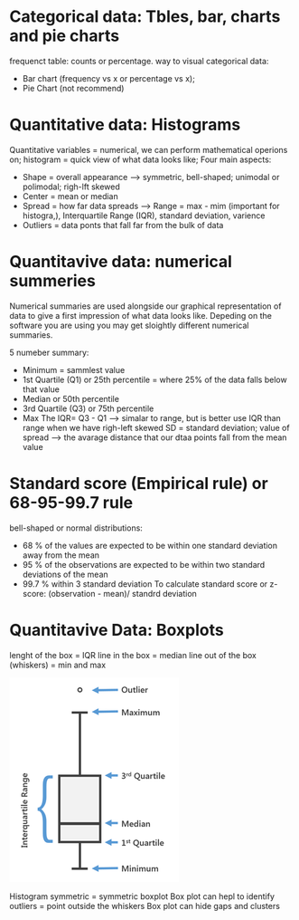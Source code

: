 # Categorical data: Tbles, bar, charts and pie charts
frequenct table: counts or percentage.
way to visual categorical data:
- Bar chart (frequency vs x or percentage vs x);
- Pie Chart (not recommend)

# Quantitative data: Histograms
Quantitative variables = numerical, we can perform mathematical operions on;
histogram =  quick view of what data looks like;
Four main aspects:
- Shape = overall appearance --> symmetric, bell-shaped; unimodal or polimodal; righ-lft skewed
- Center = mean or median
- Spread = how far data spreads --> Range = max - mim (important for histogra,), Interquartile Range (IQR), standard deviation, varience
- Outliers = data ponts that fall far from the bulk of data

# Quantitavive data: numerical summeries

Numerical summaries are used alongside our graphical representation of data to give a first impression of what data looks like.
Depeding on the software you are using you may get sloightly different numerical summaries.

5 numeber summary:
- Minimum = sammlest value
- 1st Quartile (Q1) or 25th percentile = where 25% of the data falls below that value 
- Median or 50th percentile
- 3rd Quartile (Q3) or 75th percentile
- Max
The IQR= Q3 - Q1 --> simalar to range, but is better use IQR than range when we have righ-left skewed
SD = standard deviation; value of spread --> the avarage distance that our dtaa points fall from the mean value

# Standard score (Empirical rule) or 68-95-99.7 rule
bell-shaped or normal distributions:
- 68 % of the values are expected to be within one standard deviation away from the mean
- 95 % of the observations are expected to be within two standard deviations of the mean
- 99.7 % within 3 standard deviation
To calculate standard score or z-score: 
(observation - mean)/ standrd deviation

# Quantitavive Data: Boxplots
lenght of the box = IQR 
line in the box = median
line out of the box (whiskers) = min and max

![GitHub Logo](/images/boxplot-2.png)

Histogram symmetric = symmetric boxplot
Box plot can hepl to identify outliers = point outside the whiskers
Box plot can hide gaps and clusters

